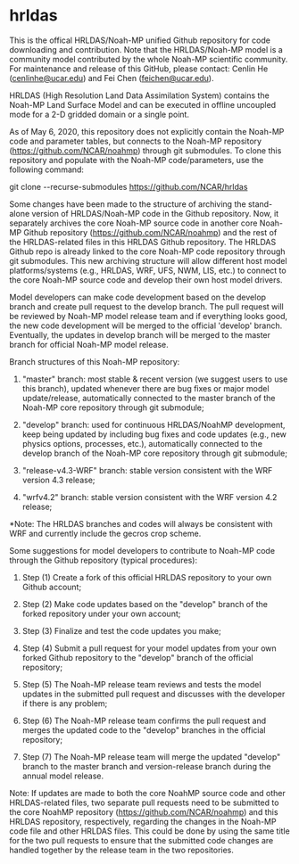 # hrldas

This is the offical HRLDAS/Noah-MP unified Github repository for code downloading and contribution. Note that the HRLDAS/Noah-MP model is a community model contributed by the whole Noah-MP scientific community. For maintenance and release of this GitHub, please contact: Cenlin He (cenlinhe@ucar.edu) and Fei Chen (feichen@ucar.edu).

HRLDAS (High Resolution Land Data Assimilation System) contains the Noah-MP Land Surface Model and can
be executed in offline uncoupled mode for a 2-D gridded domain or a single point. 

As of May 6, 2020, this repository does not explicitly contain the Noah-MP code and parameter tables, but
connects to the Noah-MP repository (https://github.com/NCAR/noahmp) through git submodules. To clone
this repository and populate with the Noah-MP code/parameters, use the following command:

git clone --recurse-submodules https://github.com/NCAR/hrldas


Some changes have been made to the structure of archiving the stand-alone version of HRLDAS/Noah-MP code in the Github repository. Now, it separately archives the core Noah-MP source code in another core Noah-MP Github repository (https://github.com/NCAR/noahmp) and the rest of the HRLDAS-related files in this HRLDAS Github repository. The HRLDAS Github repo is already linked to the core Noah-MP code repository through git submodules. This new archiving structure will allow different host model platforms/systems (e.g., HRLDAS, WRF, UFS, NWM, LIS, etc.) to connect to the core Noah-MP source code and develop their own host model drivers. 


Model developers can make code development based on the develop branch and create pull request to the develop branch. The pull request will be reviewed by Noah-MP model release team and if everything looks good, the new code development will be merged to the official 'develop' branch. Eventually, the updates in develop branch will be merged to the master branch for official Noah-MP model release.

Branch structures of this Noah-MP repository:

1. "master" branch: most stable & recent version (we suggest users to use this branch), updated whenever there are bug fixes or major model update/release, automatically connected to the master branch of the Noah-MP core repository through git submodule;

2. "develop" branch: used for continuous HRLDAS/NoahMP development, keep being updated by including bug fixes and code updates (e.g., new physics options, processes, etc.), automatically connected to the develop branch of the Noah-MP core repository through git submodule; 

3. "release-v4.3-WRF" branch: stable version consistent with the WRF version 4.3 release;

4. "wrfv4.2" branch: stable version consistent with the WRF version 4.2 release;

*Note: The HRLDAS branches and codes will always be consistent with WRF and currently include the gecros crop scheme.

Some suggestions for model developers to contribute to Noah-MP code through the Github repository (typical procedures):

1. Step (1) Create a fork of this official HRLDAS repository to your own Github account; 

2. Step (2) Make code updates based on the "develop" branch of the forked repository under your own account; 

3. Step (3) Finalize and test the code updates you make; 

4. Step (4) Submit a pull request for your model updates from your own forked Github repository to the "develop" branch of the official repository;

5. Step (5) The Noah-MP release team reviews and tests the model updates in the submitted pull request and discusses with the developer if there is any problem; 

6. Step (6) The Noah-MP release team confirms the pull request and merges the updated code to the "develop" branches in the official repository;

7. Step (7) The Noah-MP release team will merge the updated "develop" branch to the master branch and version-release branch during the annual model release.

Note: If updates are made to both the core NoahMP source code and other HRLDAS-related files, two separate pull requests need to be submitted to the core NoahMP repository (https://github.com/NCAR/noahmp) and this HRLDAS repository, respectively, regarding the changes in the Noah-MP code file and other HRLDAS files. This could be done by using the same title for the two pull requests to ensure that the submitted code changes are handled together by the release team in the two repositories.
